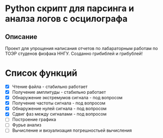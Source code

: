# Python скрипт для парсинга и аналза логов с осцилографа
## Описание
Проект для упрощения написания отчетов по лабараторным работам по ТОЭР студенов физфака ННГУ.
Созданно грибиблей и грибублей!
# Список функций
- [x] Чтение файла - стабильно работает
- [x] Получение амплитуды - стабильно работает
- [x] Обнаружение экстремумов сигнала - под вопросом
- [x] Получение частоты сигнала - под вопросом
- [x] Обнаружение нулей сигнала - под вопросом
- [x] Сдвиг фаз между сигналами - под вопросом
- [ ] Построение графика
- [ ] Фурье анализ
- [ ] Вычисление и визуализация погрешностьей вычисления